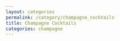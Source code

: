 ```yaml
---
layout: categories
permalink: /category/champagne_cocktails
title: Champagne Cocktails
categories: champagne
---
```

